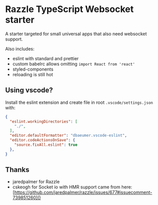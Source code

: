 # Razzle TypeScript Websocket starter

A starter targeted for small universal apps that also need websocket support.

Also includes:

- eslint with standard and prettier
- custom babelrc allows omitting `import React from 'react'`
- styled-components
- reloading is still hot

## Using vscode?

Install the eslint extension and create file in root `.vscode/settings.json` with:

```json
{
  "eslint.workingDirectories": [
    "./",
  ],
  "editor.defaultFormatter": "dbaeumer.vscode-eslint",
  "editor.codeActionsOnSave": {
    "source.fixAll.eslint": true
  },
}
```

## Thanks

- jaredpalmer for Razzle
- cskeogh for Socket io with HMR support came from here: [https://github.com/jaredpalmer/razzle/issues/677#issuecomment-739851260]()
